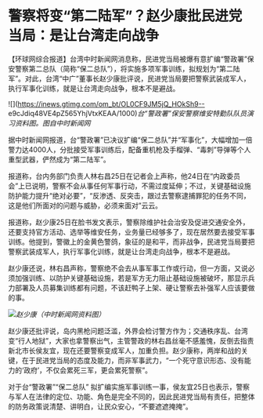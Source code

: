 # 警察将变“第二陆军”？赵少康批民进党当局：是让台湾走向战争

【环球网综合报道】台湾中时新闻网消息称，民进党当局被爆有意扩编“警政署”保安警察第二总队（简称“保二总队”），将实施多项军事训练，拟规划为“第二陆军”。对此，台湾“中广”董事长赵少康批评说，民进党当局要把警察武装成军人，执行军事化训练，就是让台湾走向战争，根本不是避战。

![](https://inews.gtimg.com/om_bt/OL0CF9JM5jQ_HOkSh9--
e9cJdiq48VE4pZ565YhjVtxKEAA/1000)_台“警政署”保安警察维安特勤队队员演习资料图。图自中时新闻网_

据中时新闻网报道，台“警政署”已决议扩编“保二总队”并“军事化”，大幅增加一倍警力达4000人，分批接受军事训练后，配备重机枪及手榴弹、“毒刺”导弹等个人重型武器，俨然成为“第二陆军”。

报道称，台内务部门负责人林右昌25日在记者会上声称，他24日在“内政委员会”上已说明，警察不会从事任何军事行动，不需过度延伸；不过，关键基础设施防护能力提升“绝对必要”，“反渗透、反突击，跟过去警察逮捕罪犯的任务不同，这是他们所面对的问题与威胁，必须来面对”云云。

报道称，赵少康25日在脸书发文表示，警察除维护社会治安及促进交通安全外，还要支持官方活动、选举等维安任务，业务量已经够多了，现在居然要去接受军事训练。他提到，警徽上的金黄色警鸽，象征的是和平，而非战争，民进党当局要把警察武装成军人，执行军事化训练，就是让台湾走向战争，根本不是避战。

赵少康还说，林右昌声称，警察绝不会去从事军事工作或行动，但一方面，又说必须加强训练、以防护关键基础设施，若是军方无力阻止基础设施被破坏，那显示兵力部署及人员募集训练都有问题，不该赶鸭子上架、硬让警察去补强军人应该要做的事。

![](https://inews.gtimg.com/om_bt/OUEOjvgIq0d176Wns3vrTNpskFnnV0nNbxZW5JHJNcC7MAA/1000)_赵少康（中时新闻网资料图）_

赵少康还批评说，岛内黑枪问题泛滥，外界会检讨警方作为；交通秩序乱、台湾变“行人地狱”，大家也拿警察出气，主管警政的林右昌丝毫不感羞愧，反倒去指责新北市长侯友宜，现在还要警察变成军人，加重负担。赵少康称，两岸和战的关键，在于民进党当局的态度及能力，而非军事武力，“一个死守意识形态、没有能力的‘政府’，不仅会累死三军，更会累死警察”。

对于台“警政署”“保二总队”
拟扩编实施军事训练一事，侯友宜25日也表示，警察与军人在法律的定位、功能、角色是完全不同的，因此民进党当局有责任，把整体的防务政策说清楚、讲明白，让民众安心，“不要遮遮掩掩”。

